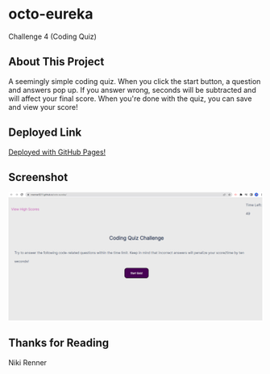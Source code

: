 # octo-eureka

Challenge 4 (Coding Quiz)

## About This Project

A seemingly simple coding quiz. When you click the start button, a question and answers pop up. If you answer wrong, seconds will be subtracted and will affect your final score. When you're done with the quiz, you can save and view your score!

## Deployed Link

[Deployed with GitHub Pages!](https://nrenner0211.github.io/octo-eureka/)

## Screenshot

![A screenshot of the working website](./assets/images/octo-eureka.png)

## Thanks for Reading

Niki Renner

